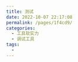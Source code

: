 ```yaml
---
title: 测试
date: 2022-10-07 22:17:08
permalink: /pages/1f4cd9/
categories:
  - 工具软实力
  - 调试工具
tags:
  - 
---
```

